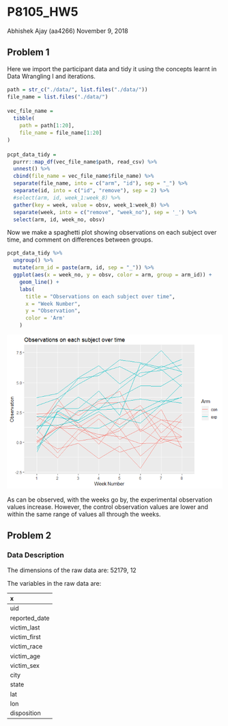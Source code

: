 P8105\_HW5
================
Abhishek Ajay (aa4266)
November 9, 2018

Problem 1
---------

Here we import the participant data and tidy it using the concepts learnt in Data Wrangling I and iterations.

``` r
path = str_c("./data/", list.files("./data/")) 
file_name = list.files("./data/")

vec_file_name = 
  tibble( 
    path = path[1:20], 
    file_name = file_name[1:20]
)

pcpt_data_tidy =
  purrr::map_df(vec_file_name$path, read_csv) %>% 
  unnest() %>% 
  cbind(file_name = vec_file_name$file_name) %>% 
  separate(file_name, into = c("arm", "id"), sep = "_") %>% 
  separate(id, into = c("id", "remove"), sep = 2) %>% 
  #select(arm, id, week_1:week_8) %>% 
  gather(key = week, value = obsv, week_1:week_8) %>% 
  separate(week, into = c("remove", "week_no"), sep = '_') %>% 
  select(arm, id, week_no, obsv)
```

Now we make a spaghetti plot showing observations on each subject over time, and comment on differences between groups.

``` r
pcpt_data_tidy %>% 
  ungroup() %>% 
  mutate(arm_id = paste(arm, id, sep = "_")) %>% 
  ggplot(aes(x = week_no, y = obsv, color = arm, group = arm_id)) +
    geom_line() +
    labs(
      title = "Observations on each subject over time",
      x = "Week Number",
      y = "Observation",
      color = 'Arm'
    ) 
```

![](p8105_hw5_aa4266_files/figure-markdown_github/p1_spaghetti_plot-1.png)

As can be observed, with the weeks go by, the experimental observation values increase. However, the control observation values are lower and within the same range of values all through the weeks.

Problem 2
---------

### Data Description

The dimensions of the raw data are: 52179, 12

The variables in the raw data are:

| x              |
|:---------------|
| uid            |
| reported\_date |
| victim\_last   |
| victim\_first  |
| victim\_race   |
| victim\_age    |
| victim\_sex    |
| city           |
| state          |
| lat            |
| lon            |
| disposition    |
